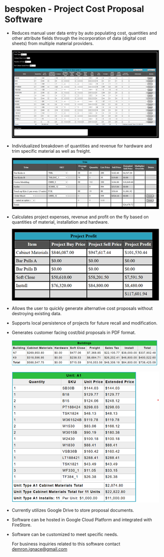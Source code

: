 # bespoken - Project Cost Proposal Software

- Reduces manual user data entry by auto populating cost, quantities and other attribute fields through the incorporation of data (digital cost sheets) from multiple material providers.
  
  ![Unit Table](./images/unit_back_office.png)

- Individualized breakdown of quantities and revenue for hardware and trim specific material as well as freight.
  
  ![Trim Table](./images/trim_back_office.png)

- Calculates project expenses, revenue and profit on the fly based on quantities of material, installation and hardware.
  
  ![Profit Table](./images/profit.png)
  
- Allows the user to quickly generate alternative cost proposals without destroying existing data.
  
- Supports local persistence of projects for future recall and modification.

- Generates customer facing cost/bid proposals in PDF format.
  
  ![Customer Facing Buildings Table Cost Breakdown](./images/buildings.png)
  
  ![Cusomter Facing Unit Table Cost Breakdown](./images/unit.png)

- Currently utilizes Google Drive to store proposal documents.
  
- Software can be hosted in Google Cloud Platform and integrated with FireStore.

- Software can be customized to meet specific needs.

  For business inquiries related to this software contact demron.ignace@gmail.com
